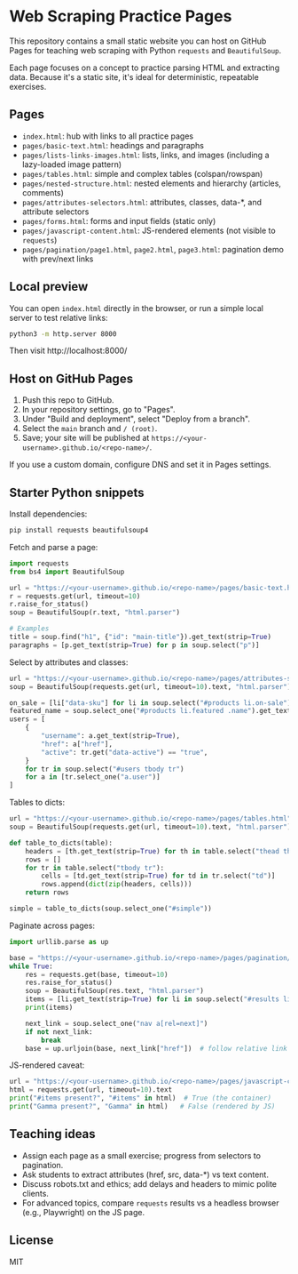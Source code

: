 # Web Scraping Practice Pages

This repository contains a small static website you can host on GitHub Pages for teaching web scraping with Python `requests` and `BeautifulSoup`.

Each page focuses on a concept to practice parsing HTML and extracting data. Because it's a static site, it's ideal for deterministic, repeatable exercises.

## Pages

- `index.html`: hub with links to all practice pages
- `pages/basic-text.html`: headings and paragraphs
- `pages/lists-links-images.html`: lists, links, and images (including a lazy-loaded image pattern)
- `pages/tables.html`: simple and complex tables (colspan/rowspan)
- `pages/nested-structure.html`: nested elements and hierarchy (articles, comments)
- `pages/attributes-selectors.html`: attributes, classes, data-*, and attribute selectors
- `pages/forms.html`: forms and input fields (static only)
- `pages/javascript-content.html`: JS-rendered elements (not visible to `requests`)
- `pages/pagination/page1.html`, `page2.html`, `page3.html`: pagination demo with prev/next links

## Local preview

You can open `index.html` directly in the browser, or run a simple local server to test relative links:

```bash
python3 -m http.server 8000
```

Then visit http://localhost:8000/

## Host on GitHub Pages

1. Push this repo to GitHub.
2. In your repository settings, go to "Pages".
3. Under "Build and deployment", select "Deploy from a branch".
4. Select the `main` branch and `/ (root)`.
5. Save; your site will be published at `https://<your-username>.github.io/<repo-name>/`.

If you use a custom domain, configure DNS and set it in Pages settings.

## Starter Python snippets

Install dependencies:

```bash
pip install requests beautifulsoup4
```

Fetch and parse a page:

```python
import requests
from bs4 import BeautifulSoup

url = "https://<your-username>.github.io/<repo-name>/pages/basic-text.html"
r = requests.get(url, timeout=10)
r.raise_for_status()
soup = BeautifulSoup(r.text, "html.parser")

# Examples
title = soup.find("h1", {"id": "main-title"}).get_text(strip=True)
paragraphs = [p.get_text(strip=True) for p in soup.select("p")]
```

Select by attributes and classes:

```python
url = "https://<your-username>.github.io/<repo-name>/pages/attributes-selectors.html"
soup = BeautifulSoup(requests.get(url, timeout=10).text, "html.parser")

on_sale = [li["data-sku"] for li in soup.select("#products li.on-sale")]
featured_name = soup.select_one("#products li.featured .name").get_text(strip=True)
users = [
	{
		"username": a.get_text(strip=True),
		"href": a["href"],
		"active": tr.get("data-active") == "true",
	}
	for tr in soup.select("#users tbody tr")
	for a in [tr.select_one("a.user")]
]
```

Tables to dicts:

```python
url = "https://<your-username>.github.io/<repo-name>/pages/tables.html"
soup = BeautifulSoup(requests.get(url, timeout=10).text, "html.parser")

def table_to_dicts(table):
	headers = [th.get_text(strip=True) for th in table.select("thead th")]
	rows = []
	for tr in table.select("tbody tr"):
		cells = [td.get_text(strip=True) for td in tr.select("td")]
		rows.append(dict(zip(headers, cells)))
	return rows

simple = table_to_dicts(soup.select_one("#simple"))
```

Paginate across pages:

```python
import urllib.parse as up

base = "https://<your-username>.github.io/<repo-name>/pages/pagination/page1.html"
while True:
	res = requests.get(base, timeout=10)
	res.raise_for_status()
	soup = BeautifulSoup(res.text, "html.parser")
	items = [li.get_text(strip=True) for li in soup.select("#results li")]
	print(items)

	next_link = soup.select_one("nav a[rel=next]")
	if not next_link:
		break
	base = up.urljoin(base, next_link["href"])  # follow relative link
```

JS-rendered caveat:

```python
url = "https://<your-username>.github.io/<repo-name>/pages/javascript-content.html"
html = requests.get(url, timeout=10).text
print("#items present?", "#items" in html)  # True (the container)
print("Gamma present?", "Gamma" in html)   # False (rendered by JS)
```

## Teaching ideas

- Assign each page as a small exercise; progress from selectors to pagination.
- Ask students to extract attributes (href, src, data-*) vs text content.
- Discuss robots.txt and ethics; add delays and headers to mimic polite clients.
- For advanced topics, compare `requests` results vs a headless browser (e.g., Playwright) on the JS page.

## License

MIT
